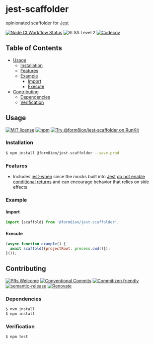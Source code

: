 # jest-scaffolder

opinionated scaffolder for [Jest](https://jestjs.io)

<!--status-badges start -->

[![Node CI Workflow Status][github-actions-ci-badge]][github-actions-ci-link]
![SLSA Level 2][slsa-badge]
[![Codecov][coverage-badge]][coverage-link]

<!--status-badges end -->

## Table of Contents

* [Usage](#usage)
  * [Installation](#installation)
  * [Features](#features)
  * [Example](#example)
    * [Import](#import)
    * [Execute](#execute)
* [Contributing](#contributing)
  * [Dependencies](#dependencies)
  * [Verification](#verification)

## Usage

<!--consumer-badges start -->

[![MIT license][license-badge]][license-link]
[![npm][npm-badge]][npm-link]
[![Try @form8ion/jest-scaffolder on RunKit][runkit-badge]][runkit-link]

<!--consumer-badges end -->

### Installation

```sh
$ npm install @form8ion/jest-scaffolder --save-prod
```

### Features

* Includes [jest-when](https://www.npmjs.com/package/jest-when) since the mocks
  built into [Jest](https://jestjs.io) [do not enable conditional returns](https://github.com/facebook/jest/issues/6180)
  and can encourage behavior that relies on side effects

### Example

#### Import

```javascript
import {scaffold} from '@form8ion/jest-scaffolder';
```

#### Execute

```javascript
(async function example() {
  await scaffold({projectRoot: process.cwd()});
}());
```

## Contributing

<!--contribution-badges start -->

[![PRs Welcome][PRs-badge]][PRs-link]
[![Conventional Commits][commit-convention-badge]][commit-convention-link]
[![Commitizen friendly][commitizen-badge]][commitizen-link]
[![semantic-release][semantic-release-badge]][semantic-release-link]
[![Renovate][renovate-badge]][renovate-link]

<!--contribution-badges end -->

### Dependencies

```sh
$ nvm install
$ npm install
```

### Verification

```sh
$ npm test
```

[PRs-link]: http://makeapullrequest.com

[PRs-badge]: https://img.shields.io/badge/PRs-welcome-brightgreen.svg

[commit-convention-link]: https://conventionalcommits.org

[commit-convention-badge]: https://img.shields.io/badge/Conventional%20Commits-1.0.0-yellow.svg

[commitizen-link]: http://commitizen.github.io/cz-cli/

[commitizen-badge]: https://img.shields.io/badge/commitizen-friendly-brightgreen.svg

[semantic-release-link]: https://github.com/semantic-release/semantic-release

[semantic-release-badge]: https://img.shields.io/badge/semantic--release-angular-e10079?logo=semantic-release

[renovate-link]: https://renovatebot.com

[renovate-badge]: https://img.shields.io/badge/renovate-enabled-brightgreen.svg?logo=renovatebot

[license-link]: LICENSE

[license-badge]: https://img.shields.io/github/license/form8ion/jest-scaffolder.svg

[npm-link]: https://www.npmjs.com/package/@form8ion/jest-scaffolder

[npm-badge]: https://img.shields.io/npm/v/@form8ion/jest-scaffolder?logo=npm

[runkit-link]: https://npm.runkit.com/@form8ion/jest-scaffolder

[runkit-badge]: https://badge.runkitcdn.com/@form8ion/jest-scaffolder.svg

[github-actions-ci-link]: https://github.com/form8ion/jest-scaffolder/actions?query=workflow%3A%22Node.js+CI%22+branch%3Amaster

[github-actions-ci-badge]: https://github.com/form8ion/jest-scaffolder/workflows/Node.js%20CI/badge.svg

[slsa-badge]: https://slsa.dev/images/gh-badge-level2.svg

[coverage-link]: https://codecov.io/github/form8ion/jest-scaffolder

[coverage-badge]: https://img.shields.io/codecov/c/github/form8ion/jest-scaffolder?logo=codecov

